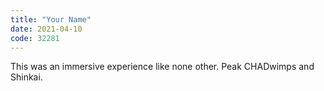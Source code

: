 ```yaml
---
title: "Your Name"
date: 2021-04-10
code: 32281
---
```

This was an immersive experience like none other. Peak CHADwimps and Shinkai.